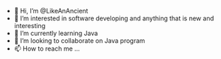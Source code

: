 - 👋 Hi, I’m @LikeAnAncient
- 👀 I’m interested in software developing and anything that is new and interesting
- 🌱 I’m currently learning Java
- 💞️ I’m looking to collaborate on Java program 
- 📫 How to reach me ...

<!---
LikeAnAncient/LikeAnAncient is a ✨ special ✨ repository because its `README.md` (this file) appears on your GitHub profile.
You can click the Preview link to take a look at your changes.
--->
